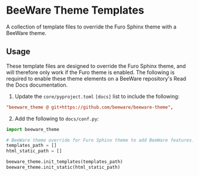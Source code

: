 # BeeWare Theme Templates

A collection of template files to override the Furo Sphinx theme with a BeeWare theme.

## Usage
These template files are designed to override the Furo Sphinx theme, and will therefore only work if the Furo theme is enabled. The following is required to enable these theme elements on a BeeWare repository's Read the Docs documentation. 

1. Update the `core/pyproject.toml` `[docs]` list to include the following:

```toml
"beeware_theme @ git+https://github.com/beeware/beeware-theme",
```

2. Add the following to `docs/conf.py`:

```python
import beeware_theme

# BeeWare theme override for Furo Sphinx theme to add BeeWare features.
templates_path = []
html_static_path = []

beeware_theme.init_templates(templates_path)
beeware_theme.init_static(html_static_path)
```